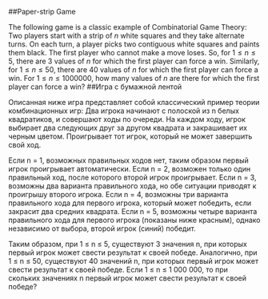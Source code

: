##Paper-strip Game

The following game is a classic example of Combinatorial Game Theory:
Two players start with a strip of $n$ white squares and they take alternate turns.
On each turn, a player picks two contiguous white squares and paints them black.
The first player who cannot make a move loses.
So, for $1 \le n \le 5$, there are 3 values of $n$ for which the first player can force a win.
Similarly, for $1 \le n \le 50$, there are 40 values of $n$ for which the first player can force a win.
For $1 \le n \le 1 000 000$, how many values of $n$ are there for which the first player can force a win?
##Игра с бумажной лентой

Описанная ниже игра представляет собой классический пример теории комбинационных игр:
Два игрока начинают с полоской из n белых квадратиков, и совершают ходы по очереди.
На каждом ходу, игрок выбирает два следующих друг за другом квадрата и закрашивает их черным цветом.
Проигрывает тот игрок, который не может завершить свой ход.

Если n = 1, возможных правильных ходов нет, таким образом первый игрок проигрывает автоматически.
Если n = 2, возможен только один правильный ход, после которого второй игрок проигрывает.
Если n = 3, возможны два варианта правильного хода, но обе ситуации приводят к проигрышу второго игрока.
Если n = 4, возможны три варианта правильного хода для первого игрока, который может победить, если закрасит два средних квадрата.
Если n = 5, возможны четыре варианта правильного хода для первого игрока (показаны ниже красным), однако независимо от выбора, второй игрок (синий) победит.


Таким образом, при 1 ≤ n ≤ 5, существуют 3 значения n, при которых первый игрок может свести результат к своей победе.
Аналогично, при 1 ≤ n ≤ 50, существуют 40 значений n, при которых первый игрок может свести результат к своей победе.
Если 1 ≤ n ≤ 1 000 000, то при скольких значениях n первый игрок может свести результат к своей победе?
